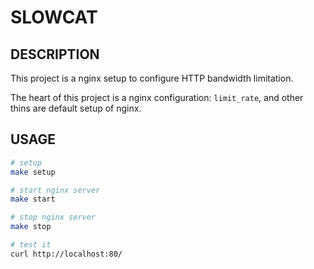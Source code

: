 SLOWCAT
=======

DESCRIPTION
-----------

This project is a nginx setup to configure HTTP bandwidth limitation.

The heart of this project is a nginx configuration: `limit_rate`,
and other thins are default setup of nginx.

USAGE
-----

```bash
# setup
make setup

# start nginx server
make start

# stop nginx server
make stop

# test it
curl http://localhost:80/
```

